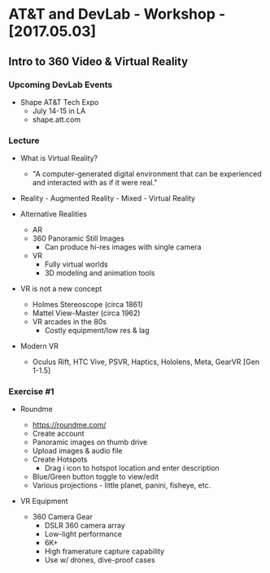 # AT&T and DevLab - Workshop - [2017.05.03]

## Intro to 360 Video & Virtual Reality

### Upcoming DevLab Events

- Shape AT&T Tech Expo
  - July 14-15 in LA
  - shape.att.com

### Lecture

- What is Virtual Reality?
  - "A computer-generated digital environment that can be experienced and interacted with as if it were real."

- Reality - Augmented Reality - Mixed - Virtual Reality

- Alternative Realities
  - AR
  - 360 Panoramic Still Images
    - Can produce hi-res images with single camera
  - VR
    - Fully virtual worlds
    - 3D modeling and animation tools

- VR is not a new concept
  - Holmes Stereoscope (circa 1861)
  - Mattel View-Master (circa 1962)
  - VR arcades in the 80s
    - Costly equipment/low res & lag

- Modern VR
  - Oculus Rift, HTC Vive, PSVR, Haptics, Hololens, Meta, GearVR [Gen 1-1.5]

### Exercise #1

- Roundme
  - https://roundme.com/
  - Create account
  - Panoramic images on thumb drive
  - Upload images & audio file
  - Create Hotspots
    - Drag i icon to hotspot location and enter description
  - Blue/Green button toggle to view/edit
  - Various projections - little planet, panini, fisheye, etc. 

- VR Equipment
  - 360 Camera Gear
    - DSLR 360 camera array
    - Low-light performance
    - 6K+
    - High framerature capture capability
    - Use w/ drones, dive-proof cases




        
